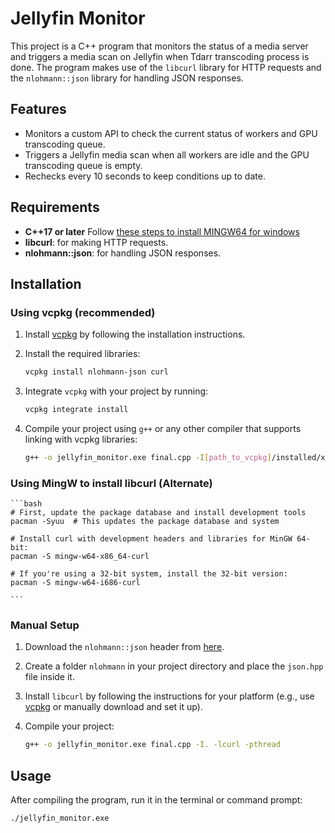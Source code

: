 # Jellyfin Monitor

This project is a C++ program that monitors the status of a media server and triggers a media scan on Jellyfin when Tdarr transcoding process is done. The program makes use of the `libcurl` library for HTTP requests and the `nlohmann::json` library for handling JSON responses.

## Features

- Monitors a custom API to check the current status of workers and GPU transcoding queue.
- Triggers a Jellyfin media scan when all workers are idle and the GPU transcoding queue is empty.
- Rechecks every 10 seconds to keep conditions up to date.

## Requirements

- **C++17 or later** Follow [these steps to install MINGW64 for windows](https://code.visualstudio.com/docs/cpp/config-mingw#_prerequisites)
- **libcurl**: for making HTTP requests.
- **nlohmann::json**: for handling JSON responses.

## Installation

### Using vcpkg (recommended)

1. Install [vcpkg](https://github.com/microsoft/vcpkg) by following the installation instructions.
2. Install the required libraries:

    ```bash
    vcpkg install nlohmann-json curl
    ```

3. Integrate `vcpkg` with your project by running:

    ```bash
    vcpkg integrate install
    ```

4. Compile your project using `g++` or any other compiler that supports linking with vcpkg libraries:

    ```bash
    g++ -o jellyfin_monitor.exe final.cpp -I[path_to_vcpkg]/installed/x64-windows/include -L[path_to_vcpkg]/installed/x64-windows/lib -lcurl -pthread
    ```
### Using MingW to install libcurl (Alternate)
    ```bash
    # First, update the package database and install development tools
    pacman -Syuu  # This updates the package database and system

    # Install curl with development headers and libraries for MinGW 64-bit:
    pacman -S mingw-w64-x86_64-curl

    # If you're using a 32-bit system, install the 32-bit version:
    pacman -S mingw-w64-i686-curl

    ```
### Manual Setup

1. Download the `nlohmann::json` header from [here](https://raw.githubusercontent.com/nlohmann/json/develop/single_include/nlohmann/json.hpp).
2. Create a folder `nlohmann` in your project directory and place the `json.hpp` file inside it.
3. Install `libcurl` by following the instructions for your platform (e.g., use [vcpkg](https://github.com/microsoft/vcpkg) or manually download and set it up).
4. Compile your project:

    ```bash
    g++ -o jellyfin_monitor.exe final.cpp -I. -lcurl -pthread
    ```

## Usage

After compiling the program, run it in the terminal or command prompt:

```bash
./jellyfin_monitor.exe
